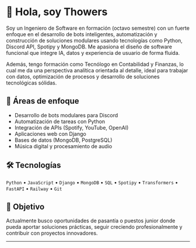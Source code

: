 # 👋 Hola, soy Thowers

Soy un Ingeniero de Software en formación (octavo semestre) con un fuerte enfoque en el desarrollo de bots inteligentes, automatización y construcción de soluciones modulares usando tecnologías como Python, Discord API, Spotipy y MongoDB. Me apasiona el diseño de software funcional que integre IA, datos y experiencia de usuario de forma fluida.

Además, tengo formación como Tecnólogo en Contabilidad y Finanzas, lo cual me da una perspectiva analítica orientada al detalle, ideal para trabajar con datos, optimización de procesos y desarrollo de soluciones tecnológicas sólidas.

## 🚀 Áreas de enfoque
- Desarrollo de bots modulares para Discord
- Automatización de tareas con Python
- Integración de APIs (Spotify, YouTube, OpenAI)
- Aplicaciones web con Django
- Bases de datos (MongoDB, PostgreSQL)
- Música digital y procesamiento de audio

## 🛠️ Tecnologías
`Python` • `JavaScript` • `Django` • `MongoDB` • `SQL` • `Spotipy` • `Transformers` • `FastAPI` • `Railway` • `Git`

## 🎯 Objetivo
Actualmente busco oportunidades de pasantía o puestos junior donde pueda aportar soluciones prácticas, seguir creciendo profesionalmente y contribuir con proyectos innovadores.

---
